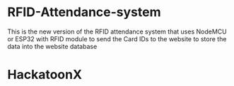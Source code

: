 # RFID-Attendance-system
This is the new version of the RFID attendance system that uses NodeMCU or ESP32 with RFID module to send the Card IDs to the website to store the data into the website database
# HackatoonX
